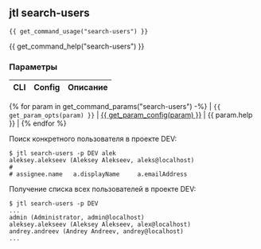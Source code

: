 ## jtl search-users
    
    {{ get_command_usage("search-users") }}

{{ get_command_help("search-users") }}

### Параметры

| CLI | Config | Описание |
|-----|--------|----------|
{% for param in get_command_params("search-users") -%}
| `{{ get_param_opts(param) }}` | [{{ get_param_config(param) }}](configuration.md#формат-конфигурационного-файла) | {{ param.help }} |
{% endfor %}


Поиск конкретного пользователя в проекте DEV:

    $ jtl search-users -p DEV alek
    aleksey.alekseev (Aleksey Alekseev, aleks@localhost)
    #
    # assignee.name   a.displayName     a.emailAddress

Получение списка всех пользователей в проекте DEV:

    $ jtl search-users -p DEV
    ...
    admin (Administrator, admin@localhost)
    aleksey.alekseev (Aleksey Alekseev, alex@localhost)
    andrey.andreev (Andrey Andreev, andrey@localhost)
    ...
